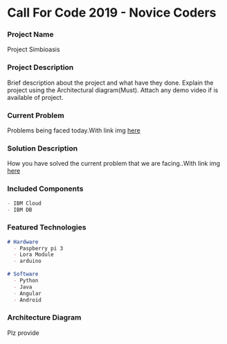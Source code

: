 # Call For Code 2019 - Novice Coders

### Project Name

Project Simbioasis

### Project Description

Brief description about the project and what have they done. Explain the project using the Architectural diagram(Must). Attach any demo video if is available of project.

### Current Problem

Problems being faced today.With link img [here](https://github.com/novice-coders/CFC2019/edit/master/README.md)

### Solution Description

How you have solved the current problem that we are facing..With link img [here](https://github.com/novice-coders/CFC2019/edit/master/README.md)

### Included Components

```markdown
- IBM Cloud
- IBM DB
```

### Featured Technologies

```markdown
# Hardware 
  - Paspberry pi 3
  - Lora Module
  - arduino
  
# Software
  - Python
  - Java
  - Angular
  - Android
```

### Architecture Diagram

Plz provide
